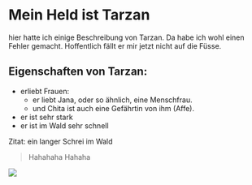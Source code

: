 # Mein Held ist Tarzan
hier hatte ich einige Beschreibung von Tarzan. Da habe ich wohl einen Fehler gemacht. Hoffentlich fällt er mir jetzt nicht auf die Füsse.
## Eigenschaften von Tarzan:
* erliebt Frauen:
  * er liebt Jana, oder so ähnlich, eine Menschfrau.
  * und Chita ist auch eine Gefährtin von ihm (Affe).
* er ist sehr stark
* er ist im Wald sehr schnell

Zitat:
ein langer Schrei im Wald 
> Hahahaha Hahaha

<img src="https://cdn.pixabay.com/photo/2018/03/16/09/04/silhouette-3230579_960_720.png"/>
